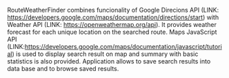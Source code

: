 RouteWeatherFinder combines funcionality of Google Direcions API (LINK: https://developers.google.com/maps/documentation/directions/start) 
with Weather API (LINK: https://openweathermap.org/api). It provides weather forecast for each unique location on the searched route.
Maps JavaScript API (LINK:https://developers.google.com/maps/documentation/javascript/tutorial) is used to display search result on map
and summary with basic statistics is also provided. Application allows to save search results into data base and to browse saved results.
